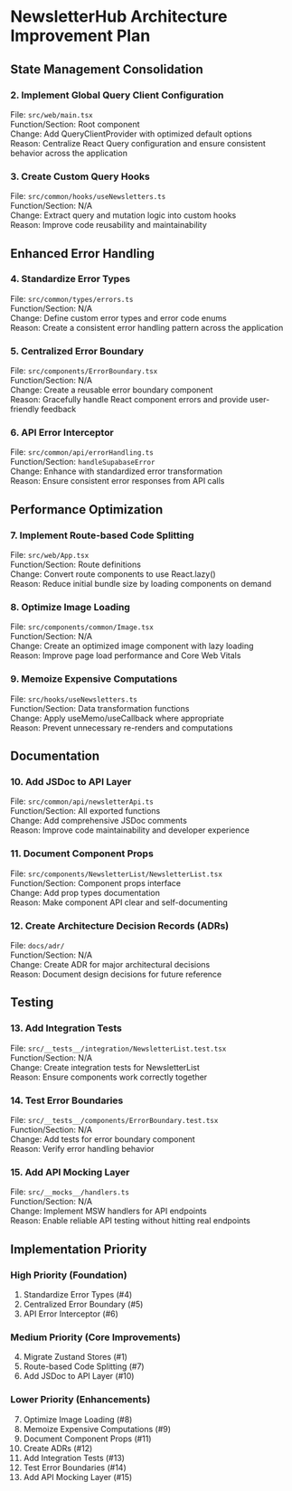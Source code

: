 # NewsletterHub Architecture Improvement Plan

## State Management Consolidation

<!-- ### 1. Migrate Zustand Stores to React Query
File: `src/common/hooks/useNewsletters.ts`  
Function/Section: `useNewsletterStore`  
Change: Refactor to use React Query's `useQuery` and `useMutation` hooks instead of Zustand  
Reason: Reduce state management complexity by using a single solution for both server and client state -->

### 2. Implement Global Query Client Configuration
File: `src/web/main.tsx`  
Function/Section: Root component  
Change: Add QueryClientProvider with optimized default options  
Reason: Centralize React Query configuration and ensure consistent behavior across the application

### 3. Create Custom Query Hooks
File: `src/common/hooks/useNewsletters.ts`  
Function/Section: N/A  
Change: Extract query and mutation logic into custom hooks  
Reason: Improve code reusability and maintainability

## Enhanced Error Handling

### 4. Standardize Error Types
File: `src/common/types/errors.ts`  
Function/Section: N/A  
Change: Define custom error types and error code enums  
Reason: Create a consistent error handling pattern across the application

### 5. Centralized Error Boundary
File: `src/components/ErrorBoundary.tsx`  
Function/Section: N/A  
Change: Create a reusable error boundary component  
Reason: Gracefully handle React component errors and provide user-friendly feedback

### 6. API Error Interceptor
File: `src/common/api/errorHandling.ts`  
Function/Section: `handleSupabaseError`  
Change: Enhance with standardized error transformation  
Reason: Ensure consistent error responses from API calls

## Performance Optimization

### 7. Implement Route-based Code Splitting
File: `src/web/App.tsx`  
Function/Section: Route definitions  
Change: Convert route components to use React.lazy()  
Reason: Reduce initial bundle size by loading components on demand

### 8. Optimize Image Loading
File: `src/components/common/Image.tsx`  
Function/Section: N/A  
Change: Create an optimized image component with lazy loading  
Reason: Improve page load performance and Core Web Vitals

### 9. Memoize Expensive Computations
File: `src/hooks/useNewsletters.ts`  
Function/Section: Data transformation functions  
Change: Apply useMemo/useCallback where appropriate  
Reason: Prevent unnecessary re-renders and computations

## Documentation

### 10. Add JSDoc to API Layer
File: `src/common/api/newsletterApi.ts`  
Function/Section: All exported functions  
Change: Add comprehensive JSDoc comments  
Reason: Improve code maintainability and developer experience

### 11. Document Component Props
File: `src/components/NewsletterList/NewsletterList.tsx`  
Function/Section: Component props interface  
Change: Add prop types documentation  
Reason: Make component API clear and self-documenting

### 12. Create Architecture Decision Records (ADRs)
File: `docs/adr/`  
Function/Section: N/A  
Change: Create ADR for major architectural decisions  
Reason: Document design decisions for future reference

## Testing

### 13. Add Integration Tests
File: `src/__tests__/integration/NewsletterList.test.tsx`  
Function/Section: N/A  
Change: Create integration tests for NewsletterList  
Reason: Ensure components work correctly together

### 14. Test Error Boundaries
File: `src/__tests__/components/ErrorBoundary.test.tsx`  
Function/Section: N/A  
Change: Add tests for error boundary component  
Reason: Verify error handling behavior

### 15. Add API Mocking Layer
File: `src/__mocks__/handlers.ts`  
Function/Section: N/A  
Change: Implement MSW handlers for API endpoints  
Reason: Enable reliable API testing without hitting real endpoints

## Implementation Priority

### High Priority (Foundation)
1. Standardize Error Types (#4)
2. Centralized Error Boundary (#5)
3. API Error Interceptor (#6)

### Medium Priority (Core Improvements)
4. Migrate Zustand Stores (#1)
5. Route-based Code Splitting (#7)
6. Add JSDoc to API Layer (#10)

### Lower Priority (Enhancements)
7. Optimize Image Loading (#8)
8. Memoize Expensive Computations (#9)
9. Document Component Props (#11)
10. Create ADRs (#12)
11. Add Integration Tests (#13)
12. Test Error Boundaries (#14)
13. Add API Mocking Layer (#15)
